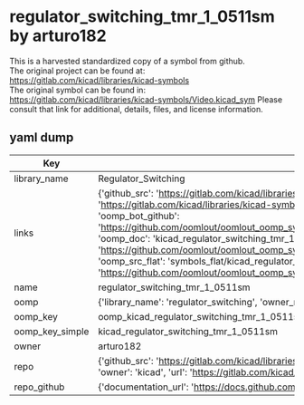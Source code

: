 # regulator_switching_tmr_1_0511sm by arturo182  
This is a harvested standardized copy of a symbol from github.  
The original project can be found at:  
https://gitlab.com/kicad/libraries/kicad-symbols  
The original symbol can be found in:
https://gitlab.com/kicad/libraries/kicad-symbols/Video.kicad_sym
Please consult that link for additional, details, files, and license information.  
## yaml dump  
| Key | Value |  
| --- | --- |  
| library_name | Regulator_Switching |  
| links | {'github_src': 'https://gitlab.com/kicad/libraries/kicad-symbols/Video.kicad_sym', 'github_src_repo': 'https://gitlab.com/kicad/libraries/kicad-symbols', 'oomp_bot': 'kicad_regulator_switching_tmr_1_0511sm/working', 'oomp_bot_github': 'https://github.com/oomlout/oomlout_oomp_symbol_bot/tree/main/kicad_regulator_switching_tmr_1_0511sm/working', 'oomp_doc': 'kicad_regulator_switching_tmr_1_0511sm/working', 'oomp_doc_github': 'https://github.com/oomlout/oomlout_oomp_symbol_doc/tree/main/kicad_regulator_switching_tmr_1_0511sm/working', 'oomp_src_flat': 'symbols_flat/kicad_regulator_switching_tmr_1_0511sm/working', 'oomp_src_flat_github': 'https://github.com/oomlout/oomlout_oomp_symbol_src/tree/main/kicad_regulator_switching_tmr_1_0511sm/working'} |  
| name | regulator_switching_tmr_1_0511sm |  
| oomp | {'library_name': 'regulator_switching', 'owner_name': 'kicad', 'symbol_name': 'regulator_switching_tmr_1_0511sm'} |  
| oomp_key | oomp_kicad_regulator_switching_tmr_1_0511sm |  
| oomp_key_simple | kicad_regulator_switching_tmr_1_0511sm |  
| owner | arturo182 |  
| repo | {'github_src': 'https://gitlab.com/kicad/libraries/kicad-symbols/Video.kicad_sym', 'name': 'libraries/kicad-symbols', 'owner': 'kicad', 'url': 'https://gitlab.com/kicad/libraries/kicad-symbols'} |  
| repo_github | {'documentation_url': 'https://docs.github.com/rest/repos/repos#get-a-repository', 'message': 'Not Found'} |  

